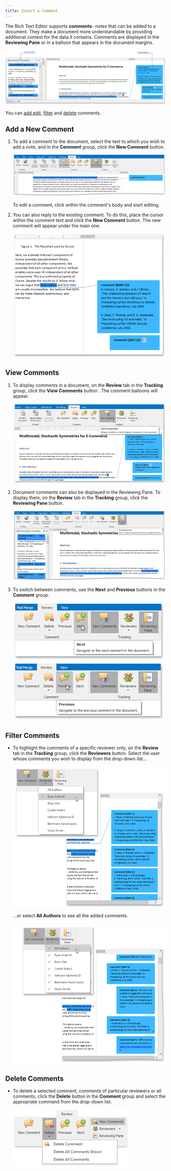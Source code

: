 ```yaml
---
title: Insert a Comment
---
```

The Rich Text Editor supports **comments**- notes that can be added to a document. They make a document more understandable by providing additional context for the data it contains. Comments are displayed in the **Reviewing Pane** or in a balloon that appears in the document margins.

![RTECommentsOvewView](../../../images/Img121502.png)

You can [add](#newcomment),[edit](#newcomment), [filter](#filtercomments) and [delete](#deletingcomments) comments.

## <a name="newcomment"/>Add a New Comment
1. To add a comment to the document, select the text to which you wish to add a note, and in the **Comment** group, click the **New Comment** button.
	
	![RTECommentsAddNewDocument](../../../images/Img121503.png)
	
	To edit a comment, click within the comment's body and start editing.
2. You can also reply to the existing comment. To do this, place the cursor within the comment text and click the **New Comment** button. The new comment will appear under the main one.
	
	![RTECommentsNestedComment](../../../images/Img121513.png)

## <a name="viewcomments"/>View Comments
1. To display comments in a document, on the **Review** tab in the **Tracking** group, click the **View Comments** button . The comment balloons will appear.
	
	![RTECommentsViewCommentsButton](../../../images/Img121504.png)
2. Document comments can also be displayed in the Reviewing Pane. To display them, on the **Review** tab in the **Tracking** group, click the **Reviewing Pane** button.
	
	![RTECommentsReviewingPane](../../../images/Img121517.png)
3. To switch between comments, use the **Next** and **Previous** buttons in the **Comment** group.
	
	![RTECommentsNextButton](../../../images/Img121505.png)  ![RTECommentsPreviousButton](../../../images/Img121506.png)

## <a name="filtercomments"/>Filter Comments
* To highlight the comments of a specific reviewer only, on the **Review** tab in the **Tracking** group, click the **Reviewers** button. Select the user whose comments you wish to display from the drop-down list...
	
	![RTECommentsSortViewers](../../../images/Img121530.png)
	
	...or select **All Authors** to see all the added comments.
	
	![RTECommentsSorsViewersAll](../../../images/Img121531.png)

## <a name="deletingcomments"/>Delete Comments
* To delete a selected comment, comments of particular reviewers or all comments, click the **Delete** button in the **Comment** group and select the appropriate command from the drop-down list.
	
	![RTECommentsDeleteButton](../../../images/Img121511.png)